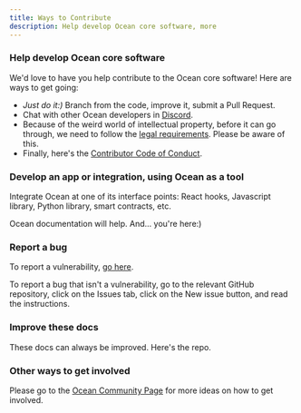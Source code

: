 ```yaml
---
title: Ways to Contribute
description: Help develop Ocean core software, more
---
```


### Help develop Ocean core software

We'd love to have you help contribute to the Ocean core software! Here are ways to get going:

- _Just do it:)_ Branch from the code, improve it, submit a Pull Request.
- Chat with other Ocean developers in [Discord](https://discord.gg/TnXjkR5).
- Because of the weird world of intellectual property, before it can go through, we need to follow the [legal requirements](/tutorials/legal-reqs/). Please be aware of this.
- Finally, here's the [Contributor Code of Conduct](/tutorials/code-of-conduct/).

### Develop an app or integration, using Ocean as a tool

Integrate Ocean at one of its interface points: React hooks, Javascript library, Python library, smart contracts, etc.

Ocean documentation will help. And... you're here:)

### Report a bug

To report a vulnerability, [go here](/tutorials/vulnerabilities/).

To report a bug that isn't a vulnerability, go to the relevant GitHub repository, click on the Issues tab, click on the New issue button, and read the instructions.

### Improve these docs

These docs can always be improved. Here's the repo.
<repo name="docs"></repo>

### Other ways to get involved

Please go to the [Ocean Community Page](www.oceanprotocol.com/community) for more ideas on how to get involved.
